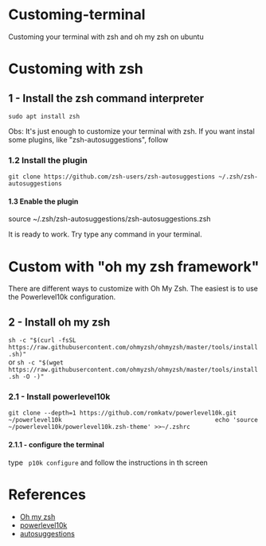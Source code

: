 # Customing-terminal
Customing your terminal with zsh and oh my zsh on ubuntu

# Customing with zsh
## 1 - Install the zsh command interpreter  

`sudo apt install zsh`  

Obs: It's just enough to customize your terminal with zsh. If you want instal some plugins, like "zsh-autosuggestions", follow  
### 1.2 Install the plugin  

`git clone https://github.com/zsh-users/zsh-autosuggestions ~/.zsh/zsh-autosuggestions`

#### 1.3 Enable the plugin

source ~/.zsh/zsh-autosuggestions/zsh-autosuggestions.zsh

It is ready to work. Try type any command in your terminal.


# Custom with "oh my zsh framework"
There are different ways to customize with Oh My Zsh. The easiest is to use the Powerlevel10k configuration.
## 2 - Install oh my zsh
`sh -c "$(curl -fsSL https://raw.githubusercontent.com/ohmyzsh/ohmyzsh/master/tools/install.sh)"`  
or `sh -c "$(wget https://raw.githubusercontent.com/ohmyzsh/ohmyzsh/master/tools/install.sh -O -)"` 

### 2.1 - Install powerlevel10k
`git clone --depth=1 https://github.com/romkatv/powerlevel10k.git ~/powerlevel10k                                          
echo 'source ~/powerlevel10k/powerlevel10k.zsh-theme' >>~/.zshrc`

#### 2.1.1 - configure the terminal
type ` p10k configure` and follow the instructions in th screen

# References
* [Oh my zsh](https://ohmyz.sh/#install)
* [powerlevel10k](https://github.com/romkatv/powerlevel10k?tab=readme-ov-file#installation)
* [autosuggestions](https://github.com/zsh-users/zsh-autosuggestions/blob/master/INSTALL.md)
